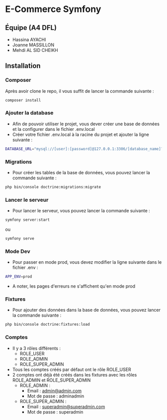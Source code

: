# E-Commerce Symfony

## Équipe (A4 DFL)
- Hassina AYACHI
- Joanne MASSILLON
- Mehdi AL SID CHEIKH

## Installation

### Composer

Après avoir clone le repo, il vous suffit de lancer la commande suivante :
```bash
composer install
```

### Ajouter la database

- Afin de pouvoir utiliser le projet, vous dever créer une base de données et la configurer dans le fichier .env.local
- Créer votre fichier .env.local à la racine du projet et ajouter la ligne suivante :
```bash
DATABASE_URL="mysql://[user]:[password]@127.0.0.1:3306/[database_name]?serverVersion=8.0.32&charset=utf8mb4"
```

### Migrations

- Pour créer les tables de la base de données, vous pouvez lancer la commande suivante :
```bash
php bin/console doctrine:migrations:migrate
```

### Lancer le serveur

- Pour lancer le serveur, vous pouvez lancer la commande suivante :
```bash
symfony server:start
```
ou
```bash
symfony serve
```

### Mode Dev

- Pour passer en mode prod, vous devez modifier la ligne suivante dans le fichier .env :
```bash
APP_ENV=prod
```
- A noter, les pages d'erreurs ne s'affichent qu'en mode prod

### Fixtures

- Pour ajouter des données dans la base de données, vous pouvez lancer la commande suivante :
```bash
php bin/console doctrine:fixtures:load
```

### Comptes

- Il y a 3 rôles différents :
    - ROLE_USER
    - ROLE_ADMIN
    - ROLE_SUPER_ADMIN
- Tous les comptes créés par défaut ont le rôle ROLE_USER
- 2 comptes ont déjà été créés dans les fixtures avec les rôles ROLE_ADMIN et ROLE_SUPER_ADMIN
    - ROLE_ADMIN : 
      - Email : admin@admin.com
      - Mot de passe : adminadmin
    - ROLE_SUPER_ADMIN :
      - Email : superadmin@superadmin.com
      - Mot de passe : superadmin

